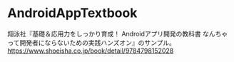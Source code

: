 # AndroidAppTextbook
翔泳社『基礎＆応用力をしっかり育成！ Androidアプリ開発の教科書 なんちゃって開発者にならないための実践ハンズオン』のサンプル。
https://www.shoeisha.co.jp/book/detail/9784798152028
